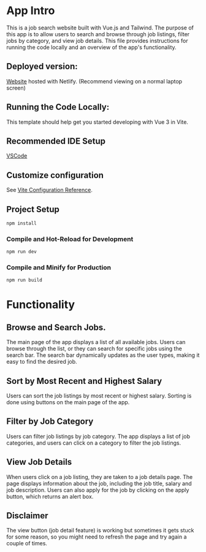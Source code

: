 # App Intro

This is a job search website built with Vue.js and Tailwind. The purpose of this app is to allow users to search and browse through job listings, filter jobs by category, and view job details. This file provides instructions for running the code locally and an overview of the app's functionality.

## Deployed version:
[Website](https://job-search-app-pertemps.netlify.app/) hosted with Netlify. (Recommend viewing on a normal laptop screen)

## Running the Code Locally:
This template should help get you started developing with Vue 3 in Vite.

## Recommended IDE Setup

[VSCode](https://code.visualstudio.com/)

## Customize configuration

See [Vite Configuration Reference](https://vitejs.dev/config/).

## Project Setup

```sh
npm install
```

### Compile and Hot-Reload for Development

```sh
npm run dev
```

### Compile and Minify for Production

```sh
npm run build
```

# Functionality
## Browse and Search Jobs.
The main page of the app displays a list of all available jobs. Users can browse through the list, or they can search for specific jobs using the search bar. The search bar dynamically updates as the user types, making it easy to find the desired job.

## Sort by Most Recent and Highest Salary
Users can sort the job listings by most recent or highest salary. Sorting is done using buttons on the main page of the app.

## Filter by Job Category
Users can filter job listings by job category. The app displays a list of job categories, and users can click on a category to filter the job listings.

## View Job Details
When users click on a job listing, they are taken to a job details page. The page displays information about the job, including the job title, salary and job description. Users can also apply for the job by clicking on the apply button, which returns an alert box.

## Disclaimer
The view button (job detail feature) is working but sometimes it gets stuck for some reason, so you might need to refresh the page and try again a couple of times.
